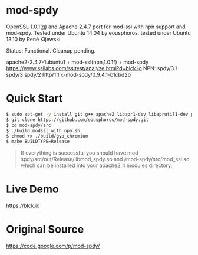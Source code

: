 mod-spdy
========

OpenSSL 1.0.1(g) and Apache 2.4.7 port for mod-ssl with npn support and mod-spdy. Tested under Ubuntu 14.04 by eousphoros, tested under Ubuntu 13.10 by René Kijewski

Status: Functional. Cleanup pending.

apache2-2.4.7-1ubuntu1 + mod-ssl(npn,1.0.1f) + mod-spdy
https://www.ssllabs.com/ssltest/analyze.html?d=blck.io NPN:  spdy/3.1 spdy/3 spdy/2 http/1.1 x-mod-spdy/0.9.4.1-b1cbd2b


Quick Start
===========
```sh
$ sudo apt-get -y install git g++ apache2 libapr1-dev libaprutil1-dev patch binutils make devscripts
$ git clone https://github.com/eousphoros/mod-spdy.git
$ cd mod-spdy/src
$ ./build_modssl_with_npn.sh
$ chmod +x ./build/gyp_chromium
$ make BUILDTYPE=Release
````
> If everything is successful you should have mod-spdy/src/out/Release/libmod_spdy.so and /mod-spdy/src/mod_ssl.so which can be installed into your apache2.4 modules directory.

Live Demo
=========

https://blck.io

Original Source
===============

https://code.google.com/p/mod-spdy/
